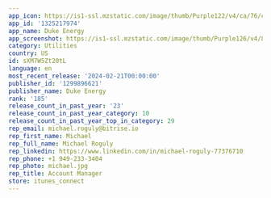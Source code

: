 ```yaml
---
app_icon: https://is1-ssl.mzstatic.com/image/thumb/Purple122/v4/ca/76/cf/ca76cf50-7ad4-e49c-a6d0-37824ad03c97/AppIcon-0-1x_U007emarketing-0-0-0-7-0-0-85-220.png/1024x1024bb.png
app_id: '1325217974'
app_name: Duke Energy
app_screenshot: https://is1-ssl.mzstatic.com/image/thumb/Purple126/v4/81/89/a3/8189a358-26b9-d495-d11e-1a93f08089fa/51910618-f06e-4a03-9e8e-25a660a02338_login.png/1242x2688bb.png
category: Utilities
country: US
id: sXM7W5Zt20tL
language: en
most_recent_release: '2024-02-21T00:00:00'
publisher_id: '1299896621'
publisher_name: Duke Energy
rank: '185'
release_count_in_past_year: '23'
release_count_in_past_year_category: 10
release_count_in_past_year_top_in_category: 29
rep_email: michael.roguly@bitrise.io
rep_first_name: Michael
rep_full_name: Michael Roguly
rep_linkedin: https://www.linkedin.com/in/michael-roguly-77376710
rep_phone: +1 949-233-3404
rep_photo: michael.jpg
rep_title: Account Manager
store: itunes_connect
---
```

